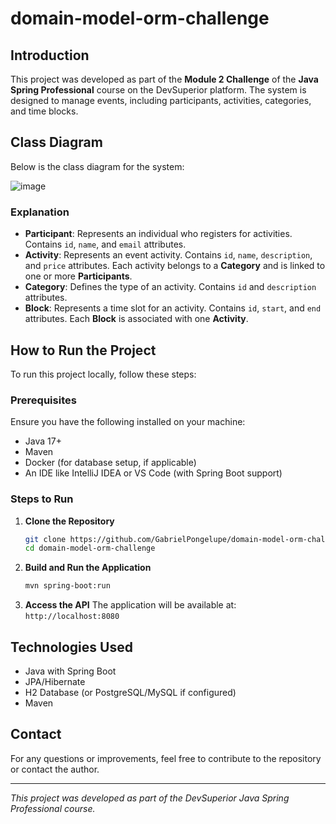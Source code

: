 # domain-model-orm-challenge

## Introduction
This project was developed as part of the **Module 2 Challenge** of the **Java Spring Professional** course on the DevSuperior platform. The system is designed to manage events, including participants, activities, categories, and time blocks.

## Class Diagram
Below is the class diagram for the system:

![image](https://github.com/user-attachments/assets/313b8da8-a036-4e52-880d-d8259230682b)


### Explanation
- **Participant**: Represents an individual who registers for activities. Contains `id`, `name`, and `email` attributes.
- **Activity**: Represents an event activity. Contains `id`, `name`, `description`, and `price` attributes. Each activity belongs to a **Category** and is linked to one or more **Participants**.
- **Category**: Defines the type of an activity. Contains `id` and `description` attributes.
- **Block**: Represents a time slot for an activity. Contains `id`, `start`, and `end` attributes. Each **Block** is associated with one **Activity**.

## How to Run the Project
To run this project locally, follow these steps:

### Prerequisites
Ensure you have the following installed on your machine:
- Java 17+
- Maven
- Docker (for database setup, if applicable)
- An IDE like IntelliJ IDEA or VS Code (with Spring Boot support)

### Steps to Run
1. **Clone the Repository**
   ```sh
   git clone https://github.com/GabrielPongelupe/domain-model-orm-challenge.git
   cd domain-model-orm-challenge
   ```
2. **Build and Run the Application**
   ```sh
   mvn spring-boot:run
   ```
3. **Access the API**
   The application will be available at: `http://localhost:8080`

## Technologies Used
- Java with Spring Boot
- JPA/Hibernate
- H2 Database (or PostgreSQL/MySQL if configured)
- Maven

## Contact
For any questions or improvements, feel free to contribute to the repository or contact the author.

---

*This project was developed as part of the DevSuperior Java Spring Professional course.*

